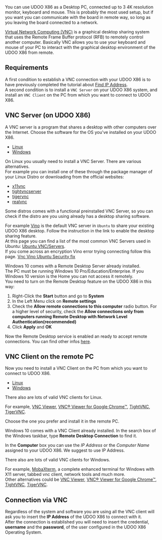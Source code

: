 You can use UDOO X86 as a Desktop PC, connected up to 3 4K resolution monitor, keyboard and mouse. This is probably the most used setup, but if you want you can communicate with the board in remote way, so long as you leaving the board connected to a network.

[Virtual Network Computing (VNC)](https://en.wikipedia.org/wiki/Virtual_Network_Computing) is a graphical desktop sharing system that uses the Remote Frame Buffer protocol (RFB) to remotely control another computer. Basically VNC allows you to use your keyboard and mouse of your PC to interact with the graphical desktop environment of the UDOO X86 from remote.

## Requirements
A first condition to establish a VNC connection with your UDOO X86 is to have previously completed the tutorial about [Find IP Address](!Basic_Setup/Find_IP_Address).  
A second condition is to install a `VNC Server` on your UDOO X86 system, and install an `VNC Client` on the PC from which you want to connect to UDOO X86.


## VNC Server (on UDOO X86)

A VNC server is a program that shares a desktop with other computers over the Internet. Choose the software for the OS you've installed on your UDOO X86.

<div>
 <ul id="vnc-server" class="nav nav-tabs" role="tablist">
  <li role="presentation" class="active"><a href="#vnc-linux-server" aria-controls="linux-server" role="tab" data-toggle="tab">Linux</a></li>
  <li role="presentation"><a href="#vnc-windows-server" aria-controls="windows-server" role="tab" data-toggle="tab">Windows</a></li>
 </ul>

 <div class="tab-content">
  <div role="tabpanel" class="tab-pane active" id="vnc-linux-server">

On Linux you usually need to install a VNC Server. There are various alternatives.  
For example you can install one of these through the package manager of your Linux Distro or downloading from the official websites:

* [x11vnc](http://www.karlrunge.com/x11vnc/)
* [tightvncserver](http://www.tightvnc.com/licensing-tvnserver.php)
* [tigervnc](http://tigervnc.org/)
* [realvnc](https://www.realvnc.com)

Some distros comes with a functional preinstalled VNC Server, so you can check if the distro are you using already has a desktop sharing software.

For example [Vino](https://help.ubuntu.com/community/VNC/Servers#vino) is the default VNC server in `Ubuntu` to share your existing UDOO X86 desktop. Follow the instruction in the link to enable the desktop sharing feature.    
At this page you can find a list of the most common VNC Servers used in Ubuntu: [Ubuntu VNC/Servers](https://help.ubuntu.com/community/VNC/Servers).  
If you come across an encryption Vino error trying connecting follow this page. [Vnc Vino Ubuntu Security fix](http://tiemensfamily.com/TimOnCS/2014/04/12/vnc-vino-ubuntu-security-fix/)


  </div>
  <div role="tabpanel" class="tab-pane" id="vnc-windows-server">

Windows 10 comes with a Remote Desktop Server already installed.  
The PC must be running Windows 10 Pro/Education/Enterprise. If you Windows 10 version is the Home you can not access it remotely.  
You need to turn on the Remote Desktop feature on the UDOO X86 in this way:

1. Right-Click the **Start** button and go to **System**
2. In the Left Menu click on **Remote settings**
3. Check the **Allow remote connections to this computer** radio button. For a higher level of security, check the **Allow connections only from computers running Remote Desktop with Network Level Authentication(recommended)**
4. Click **Apply** and **OK**

Now the Remote Desktop service is enabled an ready to accept remote connections.
You can find other infos [here](https://support.microsoft.com/en-us/help/17463/windows-7-connect-to-another-computer-remote-desktop-connection).

  </div>
 </div>
</div>
<script>
$('#vnc-server a').click(function (e) {
  e.preventDefault()
  $(this).tab('show')
})
</script>


## VNC Client on the remote PC

Now you need to install a VNC Client on the PC from which you want to connect to UDOO X86.

<div>
 <ul id="vnc-client" class="nav nav-tabs" role="tablist">
  <li role="presentation" class="active"><a href="#vnc-linux-client" aria-controls="linux-client" role="tab" data-toggle="tab">Linux</a></li>
  <li role="presentation"><a href="#vnc-windows-client" aria-controls="windows-client" role="tab" data-toggle="tab">Windows</a></li>
 </ul>

 <div class="tab-content">
  <div role="tabpanel" class="tab-pane active" id="vnc-linux-client">

There also are lots of valid VNC clients for Linux.  

For example, [VNC Viewer](https://www.realvnc.com/download/viewer/), [VNC® Viewer for Google Chrome™](https://chrome.google.com/webstore/detail/vnc%C2%AE-viewer-for-google-ch/iabmpiboiopbgfabjmgeedhcmjenhbla), [TightVNC](http://www.tightvnc.com/download.php), [TigerVNC](http://tigervnc.org/).

Choose the one you prefer and install it in the remote PC.

  </div>
  <div role="tabpanel" class="tab-pane" id="vnc-windows-client">

Windows 10 comes with a VNC Client already installed. In the search box of the Windows taskbar, type **Remote Desktop Connection** to find it.

In the **Computer** box you can use the *IP Address* or the *Computer Name* assigned to your UDOO X86. We suggest to use IP Address.  

There also are lots of valid VNC clients for Windows.  

For example, [MobaXterm](http://mobaxterm.mobatek.net/), a complete enhanced terminal for Windows with X11 server, tabbed vnc client, network tools and much more.  
Other alternatives could be [VNC Viewer](https://www.realvnc.com/download/viewer/), [VNC® Viewer for Google Chrome™](https://chrome.google.com/webstore/detail/vnc%C2%AE-viewer-for-google-ch/iabmpiboiopbgfabjmgeedhcmjenhbla), [TightVNC](http://www.tightvnc.com/download.php), [TigerVNC](http://tigervnc.org/).

  </div>
 </div>
</div>
<script>
$('#vnc-client a').click(function (e) {
  e.preventDefault()
  $(this).tab('show')
})
</script>

## Connection via VNC

Regardless of the system and software you are using all the VNC client will ask you to insert the **IP Address** of the UDOO X86 to connect with it.  
After the connection is established you will need to insert the credential, **username** and the **password**, of the user configured in the UDOO X86 Operating System.  
